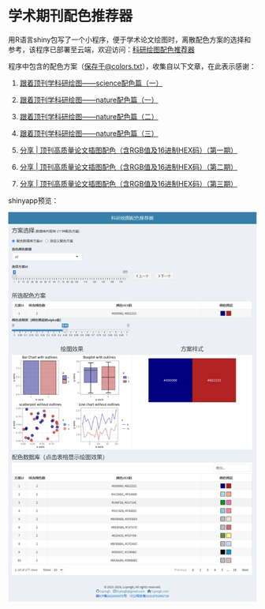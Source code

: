 # 学术期刊配色推荐器

用R语言shiny包写了一个小程序，便于学术论文绘图时，离散配色方案的选择和参考，该程序已部署至云端，欢迎访问：<a href="http://lcpmgh.com/colors/" target="_blank">科研绘图配色推荐器</a>

 程序中包含的配色方案（保存于@colors.txt），收集自以下文章，在此表示感谢：

1. [跟着顶刊学科研绘图——science配色篇（一）](https://zhuanlan.zhihu.com/p/679737536)

2. [跟着顶刊学科研绘图——nature配色篇（一）](https://zhuanlan.zhihu.com/p/679425898)
3. [跟着顶刊学科研绘图——nature配色篇（二）](https://zhuanlan.zhihu.com/p/679572970)
4. [跟着顶刊学科研绘图——nature配色篇（三）](https://zhuanlan.zhihu.com/p/680011321)
5. [分享 | 顶刊高质量论文插图配色（含RGB值及16进制HEX码）（第一期）](https://zhuanlan.zhihu.com/p/670396774)
6. [分享 | 顶刊高质量论文插图配色（含RGB值及16进制HEX码）（第二期）](https://zhuanlan.zhihu.com/p/674906660)
7. [分享 | 顶刊高质量论文插图配色（含RGB值及16进制HEX码）（第三期）](https://zhuanlan.zhihu.com/p/689959306)



shinyapp预览：

![shiny_app_preview](https://raw.githubusercontent.com/lcpmgh/colors/master/preview.png)





